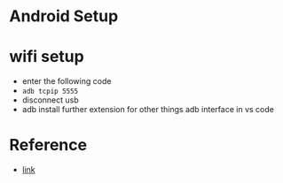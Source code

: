 # Android Setup
# wifi setup
- enter the following code
- `adb tcpip 5555`
- disconnect usb
- adb install further extension for other things adb interface in vs code



# Reference
- [link](https://itnext.io/connect-your-device-over-wifi-instead-of-usb-cable-in-vs-visual-studio-to-debug-your-flutter-app-24496f596e9)

